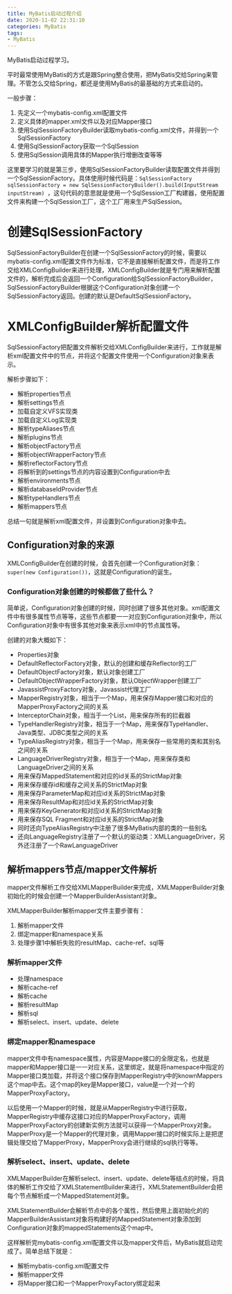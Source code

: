 ```yaml
---
title: MyBatis启动过程介绍
date: 2020-11-02 22:31:10
categories: MyBatis
tags: 
- MyBatis
---
```


MyBatis启动过程学习。

<!--more-->

平时最常使用MyBatis的方式是跟Spring整合使用，把MyBatis交给Spring来管理。不管怎么交给Spring，都还是使用MyBatis的最基础的方式来启动的。

一般步骤：

1. 先定义一个mybatis-config.xml配置文件
2. 定义具体的mapper.xml文件以及对应Mapper接口
3. 使用SqlSessionFactoryBuilder读取mybatis-config.xml文件，并得到一个SqlSessionFactory
4. 使用SqlSessionFactory获取一个SqlSession
5. 使用SqlSession调用具体的Mapper执行增删改查等等

这里要学习的就是第三步，使用SqlSessionFactoryBuilder读取配置文件并得到一个SqlSessionFactory。具体使用时候代码是：`SqlSessionFactory sqlSessionFactory = new SqlSessionFactoryBuilder().build(InputStream inputStream) `，这句代码的意思就是使用一个SqlSession工厂构建器，使用配置文件来构建一个SqlSession工厂，这个工厂用来生产SqlSession。

# 创建SqlSessionFactory

SqlSessionFactoryBuilder在创建一个SqlSessionFactory的时候，需要以mybatis-config.xml配置文件作为标准，它不是直接解析配置文件，而是将工作交给XMLConfigBuilder来进行处理，XMLConfigBuilder就是专门用来解析配置文件的，解析完成后会返回一个Configuration给SqlSessionFactoryBuilder，SqlSessionFactoryBuilder根据这个Configuration对象创建一个SqlSessionFactory返回。创建的默认是DefaultSqlSessionFactory。

# XMLConfigBuilder解析配置文件

SqlSessionFactory把配置文件解析交给XMLConfigBuilder来进行，工作就是解析xml配置文件中的节点，并将这个配置文件使用一个Configuration对象来表示。

解析步骤如下：

- 解析properties节点
- 解析settings节点
- 加载自定义VFS实现类
- 加载自定义Log实现类
- 解析typeAliases节点
- 解析plugins节点
- 解析objectFactory节点
- 解析objectWrapperFactory节点
- 解析reflectorFactory节点
- 将解析到的settings节点的内容设置到Configuration中去
- 解析environments节点
- 解析databaseIdProvider节点
- 解析typeHandlers节点
- 解析mappers节点

总结一句就是解析xml配置文件，并设置到Configuration对象中去。

## Configuration对象的来源

XMLConfigBuilder在创建的时候，会首先创建一个Configuration对象：`super(new Configuration())`，这就是Configuration的诞生。

### Configuration对象创建的时候都做了些什么？

简单说，Configuration对象创建的时候，同时创建了很多其他对象。xml配置文件中有很多属性节点等等，这些节点都要一一对应到Configuration对象中，所以Configuration对象中有很多其他对象来表示xml中的节点属性等。

创建的对象大概如下：

- Properties对象
- DefaultReflectorFactory对象，默认的创建和缓存Reflector的工厂
- DefaultObjectFactory对象，默认对象创建工厂
- DefaultObjectWrapperFactory对象，默认ObjectWrapper创建工厂
- JavassistProxyFactory对象，Javassist代理工厂
- MapperRegistry对象，相当于一个Map，用来保存Mapper接口和对应的MapperProxyFactory之间的关系
- InterceptorChain对象，相当于一个List，用来保存所有的拦截器
- TypeHandlerRegistry对象，相当于一个Map，用来保存TypeHandler、Java类型、JDBC类型之间的关系
- TypeAliasRegistry对象，相当于一个Map，用来保存一些常用的类和其别名之间的关系
- LanguageDriverRegistry对象，相当于一个Map，用来保存类和LanguageDriver之间的关系
- 用来保存MappedStatement和对应的id关系的StrictMap对象
- 用来保存缓存id和缓存之间关系的StrictMap对象
- 用来保存ParameterMap和对应id关系的StrictMap对象
- 用来保存ResultMap和对应id关系的StrictMap对象
- 用来保存KeyGenerator和对应id关系的StrictMap对象
- 用来保存SQL Fragment和对应id关系的StrictMap对象
- 同时还向TypeAliasRegistry中注册了很多MyBatis内部的类的一些别名
- 还向LanguageRegistry注册了一个默认的驱动类：XMLLanguageDriver，另外还注册了一个RawLanguageDriver

## 解析mappers节点/mapper文件解析

mapper文件解析工作交给XMLMapperBuilder来完成，XMLMapperBuilder对象初始化的时候会创建一个MapperBuilderAssistant对象。

XMLMapperBuilder解析mapper文件主要步骤有：

1. 解析mapper文件
2. 绑定mapper和namespace关系
3. 处理步骤1中解析失败的resultMap、cache-ref、sql等

### 解析mapper文件

- 处理namespace
- 解析cache-ref
- 解析cache
- 解析resultMap
- 解析sql
- 解析select、insert、update、delete

### 绑定mapper和namespace

mapper文件中有namespace属性，内容是Mappe接口的全限定名，也就是mapper和Mapper接口是一一对应关系，这里绑定，就是将namespace中指定的Mapper接口类加载，并将这个接口保存到MapperRegistry中的knownMappers这个map中去。这个map的key是Mapper接口，value是一个对一个的MapperProxyFactory。

以后使用一个Mapper的时候，就是从MapperRegistry中进行获取，MapperRegistry中缓存这接口对应的MapperProxyFactory，调用MapperProxyFactory的创建新实例方法就可以获得一个MapperProxy对象。MapperProxy是一个Mapper的代理对象，调用Mapper接口的时候实际上是把逻辑处理交给了MapperProxy，MapperProxy会进行继续的sql执行等等。

### 解析select、insert、update、delete

XMLMapperBuilder在解析select、insert、update、delete等结点的时候，将具体的解析工作交给了XMLStatementBuilder来进行，XMLStatementBuilder会把每个节点解析成一个MappedStatement对象。

XMLStatementBuilder会解析节点中的各个属性，然后使用上面初始化的的MapperBuilderAssistant对象将构建好的MappedStatement对象添加到Configuration对象的mappedStatements这个map中。

这样解析完mybatis-config.xml配置文件以及mapper文件后，MyBatis就启动完成了。简单总结下就是：

- 解析mybatis-config.xml配置文件
- 解析mapper文件
- 将Mapper接口和一个MapperProxyFactory绑定起来